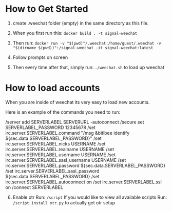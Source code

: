 # How to Get Started

1) create .weechat folder (empty) in the same directory as this file.

2) When you first run this:
`docker build . -t signal-weechat`

3) Then run:
`docker run -v "$(pwd)"/.weechat:/home/guest/.weechat -v "$(dirname $(pwd))":/signal-weechat -it signal-weechat:latest`

4) Follow prompts on screen

5) Then every time after that, simply run: `./weechat.sh` to load up weechat

# How to load accounts
When you are inside of weechat its very easy to load new accounts.

Here is an example of the commands you need to run:

/server add SERVERLABEL SERVERURL -autoconnect
/secure set SERVERLABEL_PASSWORD 12345678
/set irc.server.SERVERLABEL.command "/msg &bitlbee identify ${sec.data.SERVERLABEL_PASSWORD}"
/set irc.server.SERVERLABEL.nicks USERNAME
/set irc.server.SERVERLABEL.realname USERNAME
/set irc.server.SERVERLABEL.username USERNAME
/set irc.server.SERVERLABEL.sasl_username USERNAME
/set irc.server.SERVERLABEL.password ${sec.data.SERVERLABEL_PASSWORD}
/set irc.server.SERVERLABEL.sasl_password ${sec.data.SERVERLABEL_PASSWORD}
/set irc.server.SERVERLABEL.autoconnect on
/set irc.server.SERVERLABEL.ssl on
/connect SERVERLABEL

6) Enable otr
Run: `/script` If you would like to view all available scripts
Run: `/script install otr.py` to actually get otr setup
